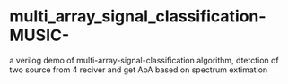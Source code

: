 # multi_array_signal_classification-MUSIC-
a verilog demo of multi-array-signal-classification algorithm, dtetction of two source from 4 reciver and get AoA based on spectrum extimation
